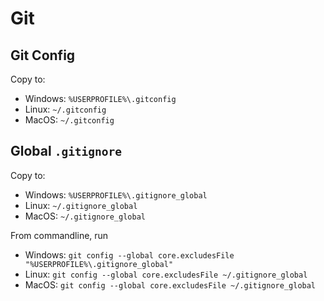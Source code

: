 # Git

## Git Config

Copy to:
* Windows: `%USERPROFILE%\.gitconfig`
* Linux: `~/.gitconfig`
* MacOS: `~/.gitconfig`

## Global `.gitignore`

Copy to:
* Windows: `%USERPROFILE%\.gitignore_global`
* Linux: `~/.gitignore_global`
* MacOS: `~/.gitignore_global`

From commandline, run
* Windows: `git config --global core.excludesFile "%USERPROFILE%\.gitignore_global"`
* Linux: `git config --global core.excludesFile ~/.gitignore_global`
* MacOS: `git config --global core.excludesFile ~/.gitignore_global`